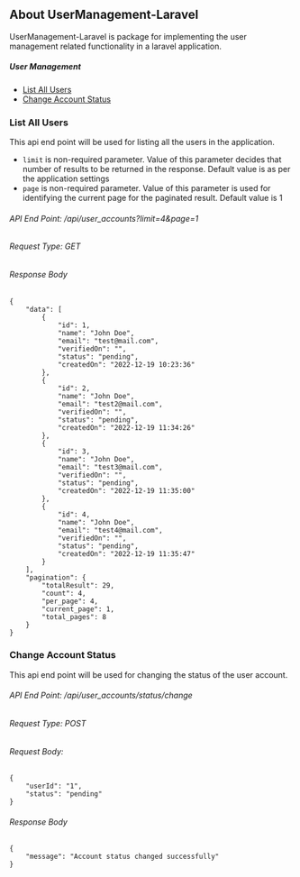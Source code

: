## About UserManagement-Laravel

UserManagement-Laravel is package for implementing the user management related functionality in 
a laravel application.


##### User Management
- [List All Users](#users-list)
- [Change Account Status](#user-account-status-change)


### <a name="users-list">List All Users</a>
This api end point will be used for listing all the users in the application.
- `limit` is non-required parameter. Value of this parameter decides that number of results to be returned in the response. Default value is as per the application settings
- `page` is non-required parameter. Value of this parameter is used for identifying the current page for the paginated result. Default value is 1
###### API End Point: /api/user_accounts?limit=4&page=1
###### Request Type: GET
###### Response Body
```
{
    "data": [
        {
            "id": 1,
            "name": "John Doe",
            "email": "test@mail.com",
            "verifiedOn": "",
            "status": "pending",
            "createdOn": "2022-12-19 10:23:36"
        },
        {
            "id": 2,
            "name": "John Doe",
            "email": "test2@mail.com",
            "verifiedOn": "",
            "status": "pending",
            "createdOn": "2022-12-19 11:34:26"
        },
        {
            "id": 3,
            "name": "John Doe",
            "email": "test3@mail.com",
            "verifiedOn": "",
            "status": "pending",
            "createdOn": "2022-12-19 11:35:00"
        },
        {
            "id": 4,
            "name": "John Doe",
            "email": "test4@mail.com",
            "verifiedOn": "",
            "status": "pending",
            "createdOn": "2022-12-19 11:35:47"
        }
    ],
    "pagination": {
        "totalResult": 29,
        "count": 4,
        "per_page": 4,
        "current_page": 1,
        "total_pages": 8
    }
}

```
### <a name="user-account-status-change">Change Account Status</a>
This api end point will be used for changing the status of the user account.
###### API End Point: /api/user_accounts/status/change
###### Request Type: POST
###### Request Body:
```
{
    "userId": "1",
    "status": "pending"
}

```
###### Response Body
```
{
    "message": "Account status changed successfully"
}
```

